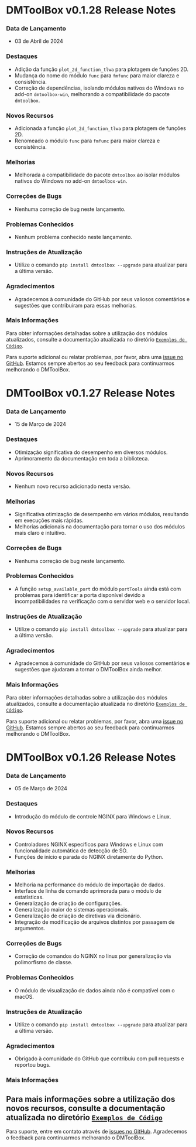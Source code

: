 # DMToolBox v0.1.28 Release Notes

### Data de Lançamento
- 03 de Abril de 2024

### Destaques
- Adição da função `plot_2d_function_tlwa` para plotagem de funções 2D.
- Mudança do nome do módulo `func` para `fmfunc` para maior clareza e consistência.
- Correção de dependências, isolando módulos nativos do Windows no add-on `dmtoolbox-win`, melhorando a compatibilidade do pacote `dmtoolbox`.

### Novos Recursos
- Adicionada a função `plot_2d_function_tlwa` para plotagem de funções 2D.
- Renomeado o módulo `func` para `fmfunc` para maior clareza e consistência.

### Melhorias
- Melhorada a compatibilidade do pacote `dmtoolbox` ao isolar módulos nativos do Windows no add-on `dmtoolbox-win`.

### Correções de Bugs
- Nenhuma correção de bug neste lançamento.

### Problemas Conhecidos
- Nenhum problema conhecido neste lançamento.

### Instruções de Atualização
- Utilize o comando `pip install dmtoolbox --upgrade` para atualizar para a última versão.

### Agradecimentos
- Agradecemos à comunidade do GitHub por seus valiosos comentários e sugestões que contribuíram para essas melhorias.

### Mais Informações
Para obter informações detalhadas sobre a utilização dos módulos atualizados, consulte a documentação atualizada no diretório [`Exemplos de Código`](https://github.com/DanielMelloo/dmtoolbox/tree/main/Exemplos%20de%20Código).

Para suporte adicional ou relatar problemas, por favor, abra uma [issue no GitHub](https://github.com/DanielMelloo/dmtoolbox/issues). Estamos sempre abertos ao seu feedback para continuarmos melhorando o DMToolBox.

# DMToolBox v0.1.27 Release Notes

### Data de Lançamento
- 15 de Março de 2024

### Destaques
- Otimização significativa do desempenho em diversos módulos.
- Aprimoramento da documentação em toda a biblioteca.

### Novos Recursos
- Nenhum novo recurso adicionado nesta versão.

### Melhorias
- Significativa otimização de desempenho em vários módulos, resultando em execuções mais rápidas.
- Melhorias adicionais na documentação para tornar o uso dos módulos mais claro e intuitivo.

### Correções de Bugs
- Nenhuma correção de bug neste lançamento.

### Problemas Conhecidos
- A função `setup_available_port` do módulo `portTools` ainda está com problemas para identificar a porta disponível devido a incompatibilidades na verificação com o servidor web e o servidor local.

### Instruções de Atualização
- Utilize o comando `pip install dmtoolbox --upgrade` para atualizar para a última versão.

### Agradecimentos
- Agradecemos à comunidade do GitHub por seus valiosos comentários e sugestões que ajudaram a tornar o DMToolBox ainda melhor.

### Mais Informações
Para obter informações detalhadas sobre a utilização dos módulos atualizados, consulte a documentação atualizada no diretório [`Exemplos de Código`](https://github.com/DanielMelloo/dmtoolbox/tree/main/Exemplos%20de%20Código).

Para suporte adicional ou relatar problemas, por favor, abra uma [issue no GitHub](https://github.com/DanielMelloo/dmtoolbox/issues). Estamos sempre abertos ao seu feedback para continuarmos melhorando o DMToolBox.


# DMToolBox v0.1.26 Release Notes

### Data de Lançamento
- 05 de Março de 2024

### Destaques
- Introdução do módulo de controle NGINX para Windows e Linux.

### Novos Recursos
- Controladores NGINX específicos para Windows e Linux com funcionalidade automática de detecção de SO.
- Funções de início e parada do NGINX diretamente do Python.

### Melhorias
- Melhoria na performance do módulo de importação de dados.
- Interface de linha de comando aprimorada para o módulo de estatísticas.
- Generalização de criação de configurações.
- Generalização maior de sistemas operacionais.
- Generalização de criação de diretivas via dicionário.
- Integração de modificação de arquivos distintos por passagem de argumentos.

### Correções de Bugs
- Correção de comandos do NGINX no linux por generalização via polimorfismo de classe.

### Problemas Conhecidos
- O módulo de visualização de dados ainda não é compatível com o macOS.

### Instruções de Atualização
- Utilize o comando `pip install dmtoolbox --upgrade` para atualizar para a última versão.

### Agradecimentos
- Obrigado à comunidade do GitHub que contribuiu com pull requests e reportou bugs.

### Mais Informações
Para mais informações sobre a utilização dos novos recursos, consulte a documentação atualizada no diretório [`Exemplos de Código`](https://github.com/DanielMelloo/dmtoolbox/tree/main/Exemplos%20de%20Código)
---

Para suporte, entre em contato através de [issues no GitHub](https://github.com/DanielMelloo/dmtoolbox/issues). Agradecemos o feedback para continuarmos melhorando o DMToolBox.
